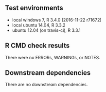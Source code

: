 ## Test environments
* local windows 7, R 3.4.0 (2016-11-22 r71672)
* local ubuntu 14.04, R 3.3.2
* ubuntu 12.04 (on travis-ci), R 3.3.1

## R CMD check results
There were no ERRORs, WARNINGs, or NOTES.

## Downstream dependencies
There are no downstream dependencies.
